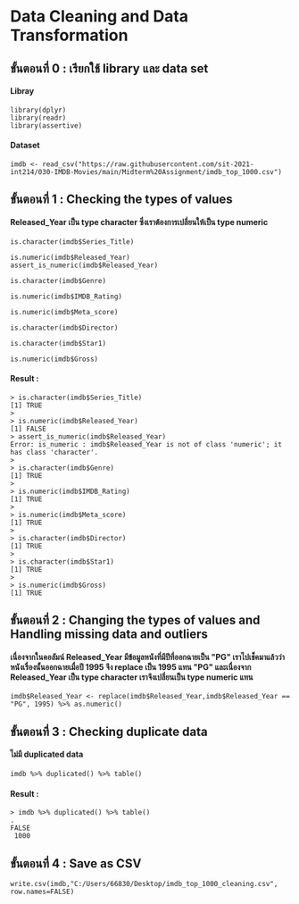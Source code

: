 # Data Cleaning and Data Transformation
## ขั้นตอนที่ 0 : เรียกใช้ library และ data set
#### Libray
```{R}
library(dplyr)
library(readr)
library(assertive)
```
#### Dataset
```{R}
imdb <- read_csv("https://raw.githubusercontent.com/sit-2021-int214/030-IMDB-Movies/main/Midterm%20Assignment/imdb_top_1000.csv")
```

##  ขั้นตอนที่ 1 : Checking the types of values
#### Released_Year เป็น type character ซึ่งเราต้องการเปลี่ยนให้เป็น type numeric
```{R}
is.character(imdb$Series_Title)

is.numeric(imdb$Released_Year)
assert_is_numeric(imdb$Released_Year)

is.character(imdb$Genre)

is.numeric(imdb$IMDB_Rating)

is.numeric(imdb$Meta_score)

is.character(imdb$Director)

is.character(imdb$Star1)

is.numeric(imdb$Gross)
```
#### Result : 
```{R}
> is.character(imdb$Series_Title)
[1] TRUE
> 
> is.numeric(imdb$Released_Year)
[1] FALSE
> assert_is_numeric(imdb$Released_Year)
Error: is_numeric : imdb$Released_Year is not of class 'numeric'; it has class 'character'.
> 
> is.character(imdb$Genre)
[1] TRUE
> 
> is.numeric(imdb$IMDB_Rating)
[1] TRUE
> 
> is.numeric(imdb$Meta_score)
[1] TRUE
> 
> is.character(imdb$Director)
[1] TRUE
> 
> is.character(imdb$Star1)
[1] TRUE
> 
> is.numeric(imdb$Gross)
[1] TRUE
```
##  ขั้นตอนที่ 2 : Changing the types of values and Handling missing data and outliers
#### เนื่องจากในคอลัมน์ Released_Year มีข้อมูลหนังที่มีปีที่ออกฉายเป็น "PG" เราไปเช็คมาแล้วว่าหนังเรื่องนั้นออกฉายเมื่อปี 1995 จึง replace เป็น 1995 แทน "PG" และเนื่องจาก Released_Year เป็น type character เราจึงเปลี่ยนเป็น type numeric แทน
```{R}
imdb$Released_Year <- replace(imdb$Released_Year,imdb$Released_Year == "PG", 1995) %>% as.numeric()
```
##  ขั้นตอนที่ 3 : Checking duplicate data
#### ไม่มี duplicated data
```{R}
imdb %>% duplicated() %>% table()
```
#### Result : 
```{R}
> imdb %>% duplicated() %>% table()
.
FALSE 
 1000 
```
## ขั้นตอนที่ 4 : Save as CSV
```{R}
write.csv(imdb,"C:/Users/66830/Desktop/imdb_top_1000_cleaning.csv", row.names=FALSE)
```
